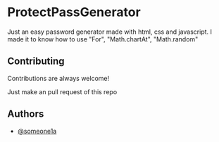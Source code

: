 
# ProtectPassGenerator

Just an easy password generator made with html, css and javascript. I made it to know how to use "For", "Math.chartAt", "Math.random"


## Contributing

Contributions are always welcome!

Just make an pull request of this repo


## Authors

- [@someone1a](https://www.github.com/someone1a)

